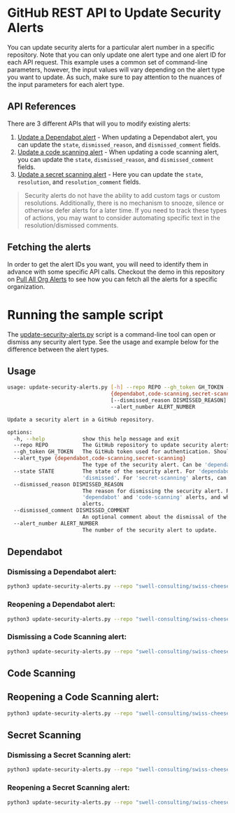 # GitHub REST API to Update Security Alerts

You can update security alerts for a particular alert number in a specific repository. Note that you can only update one alert type and one alert ID for each API request. This example uses a common set of command-line parameters, however, the input values will vary depending on the alert type you want to update. As such, make sure to pay attention to the nuances of the input parameters for each alert type.

## API References

There are 3 different APIs that will you to modify existing alerts:

1. [Update a Dependabot alert](https://docs.github.com/en/rest/dependabot/alerts?apiVersion=2022-11-28#update-a-dependabot-alert) - When updating a Dependabot alert, you can update the `state`, `dismissed_reason`, and `dismissed_comment` fields.
1. [Update a code scanning alert](https://docs.github.com/en/rest/code-scanning/code-scanning?apiVersion=2022-11-28#update-a-code-scanning-alert) - When updating a code scanning alert, you can update the `state`, `dismissed_reason`, and `dismissed_comment` fields.
1. [Update a secret scanning alert](https://docs.github.com/en/rest/secret-scanning/secret-scanning?apiVersion=2022-11-28#update-a-secret-scanning-alert) - Here you can update the `state`, `resolution`, and `resolution_comment` fields.

> Security alerts do not have the ability to add custom tags or custom resolutions. Additionally, there is no mechanism to snooze, silence or otherwise defer alerts for a later time. If you need to track these types of actions, you may want to consider automating specific text in the resolution/dismissed comments.

## Fetching the alerts

In order to get the alert IDs you want, you will need to identify them in advance with some specific API calls. Checkout the demo in this repository on [Pull All Org Alerts](../pull_all_org_security_alerts/fetch-org-alerts.md) to see how you can fetch all the alerts for a specific organization.


# Running the sample script

The [update-security-alerts.py](./update-security-alerts.py) script is a command-line tool can open or dismiss any security alert type. See the usage and example below for the difference between the alert types.

## Usage

``` bash
usage: update-security-alerts.py [-h] --repo REPO --gh_token GH_TOKEN --alert_type
                                 {dependabot,code-scanning,secret-scanning} --state STATE
                                 [--dismissed_reason DISMISSED_REASON] [--dismissed_comment DISMISSED_COMMENT]
                                 --alert_number ALERT_NUMBER

Update a security alert in a GitHub repository.

options:
  -h, --help            show this help message and exit
  --repo REPO           The GitHub repository to update security alerts for, in the format 'owner/repo'.
  --gh_token GH_TOKEN   The GitHub token used for authentication. Should have write security_event permissions.
  --alert_type {dependabot,code-scanning,secret-scanning}
                        The type of the security alert. Can be 'dependabot', 'code-scanning', or 'secret-scanning'.
  --state STATE         The state of the security alert. For 'dependabot' and 'code-scanning' alerts, can be 'open' or
                        'dismissed'. For 'secret-scanning' alerts, can be 'open' or 'resolved'.
  --dismissed_reason DISMISSED_REASON
                        The reason for dismissing the security alert. Required when '--state' is 'dismissed' for
                        'dependabot' and 'code-scanning' alerts, and when '--state' is 'resolved' for 'secret-scanning'
                        alerts.
  --dismissed_comment DISMISSED_COMMENT
                        An optional comment about the dismissal of the security alert.
  --alert_number ALERT_NUMBER
                        The number of the security alert to update.
```

## Dependabot

### Dismissing a Dependabot alert:

```bash
python3 update-security-alerts.py --repo "swell-consulting/swiss-cheese" --gh_token "YOUR_TOKEN" --alert_type dependabot --state dismissed --dismissed_reason tolerable_risk --dismissed_comment "This alert is accurate but we use a sanitizer." --alert_number 1
```

### Reopening a Dependabot alert:

``` bash
python3 update-security-alerts.py --repo "swell-consulting/swiss-cheese" --gh_token "YOUR_TOKEN" --alert_type dependabot --state open  --alert_number 1
```

### Dismissing a Code Scanning alert:

```bash
python3 update-security-alerts.py --repo "swell-consulting/swiss-cheese" --gh_token "YOUR_TOKEN" --alert_type code-scanning --state open  --alert_number 1
```

## Code Scanning 

## Reopening a Code Scanning alert:

```bash
python3 update-security-alerts.py --repo "swell-consulting/swiss-cheese" --gh_token ""YOUR_TOEKN" --alert_type code-scanning --state dismissed  --alert_number 1 --dismissed_reason "won't fix" --dismissed_comment "API testing"
```

## Secret Scanning

### Dismissing a Secret Scanning alert:

```bash
python3 update-security-alerts.py --repo "swell-consulting/swiss-cheese" --gh_token "YOUR_TOKEN" --alert_type secret-scanning --state resolved --dismissed_reason used_in_tests --dismissed_comment "secret API testing" --alert_number 1
```

### Reopening a Secret Scanning alert:

```bash
python3 update-security-alerts.py --repo "swell-consulting/swiss-cheese" --gh_token "YOUR_TOKEN --alert_type secret-scanning --state open --dismissed_reason used_in_tests --dismissed_comment "secret API testing" --alert_number 1
```